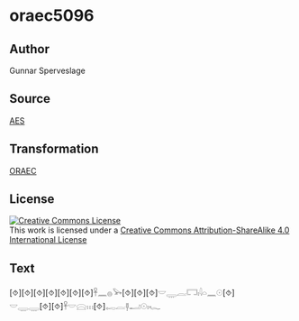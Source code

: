 # oraec5096

## Author

Gunnar Sperveslage

## Source

[AES](https://github.com/simondschweitzer/aes)

## Transformation

[ORAEC](https://oraec.github.io/)

## License

<a rel="license" href="http://creativecommons.org/licenses/by-sa/4.0/"><img alt="Creative Commons License" style="border-width:0" src="https://i.creativecommons.org/l/by-sa/4.0/88x31.png" /></a><br />This work is licensed under a <a rel="license" href="http://creativecommons.org/licenses/by-sa/4.0/">Creative Commons Attribution-ShareAlike 4.0 International License</a>

## Text

[⯑][⯑][⯑][⯑][⯑][⯑][⯑]𓋹𓈖𓐍𓅨[⯑][⯑][⯑]𓎟𓇾𓐛𓉐𓏤𓇋𓏏𓈖𓇳[⯑]<br>
𓎟𓇾𓇾[⯑][⯑]𓋹𓎟𓈍𓏥[⯑]𓉻𓐛𓊢𓂝𓇳𓏤𓆑<br>
